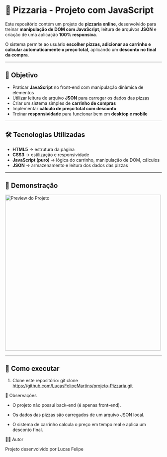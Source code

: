 # 🍕 Pizzaria - Projeto com JavaScript

Este repositório contém um projeto de **pizzaria online**, desenvolvido para treinar **manipulação de DOM com JavaScript**, leitura de arquivos **JSON** e criação de uma aplicação **100% responsiva**.  

O sistema permite ao usuário **escolher pizzas, adicionar ao carrinho e calcular automaticamente o preço total**, aplicando um **desconto no final da compra**.  

---

## 🎯 Objetivo
- Praticar **JavaScript** no front-end com manipulação dinâmica de elementos  
- Utilizar leitura de arquivo **JSON** para carregar os dados das pizzas  
- Criar um sistema simples de **carrinho de compras**  
- Implementar **cálculo de preço total com desconto**  
- Treinar **responsividade** para funcionar bem em **desktop e mobile**  

---

## 🛠️ Tecnologias Utilizadas
- **HTML5** → estrutura da página  
- **CSS3** → estilização e responsividade  
- **JavaScript (puro)** → lógica do carrinho, manipulação de DOM, cálculos  
- **JSON** → armazenamento e leitura dos dados das pizzas  

---

## 📸 Demonstração

 <img src="assets/imgs/demonstração.png" alt="Preview do Projeto" width="500">

---

## 🚀 Como executar
1. Clone este repositório:
   git clone https://github.com/LucasFelipeMartins/projeto-Pizzaria.git

📌 Observações

- O projeto não possui back-end (é apenas front-end).

- Os dados das pizzas são carregados de um arquivo JSON local.

- O sistema de carrinho calcula o preço em tempo real e aplica um desconto final.

👨‍💻 Autor

Projeto desenvolvido por Lucas Felipe
